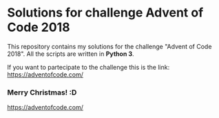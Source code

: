 # Solutions for challenge Advent of Code 2018

This repository contains my solutions for the challenge "Advent of Code 2018".
All the scripts are written in **Python 3**.

If you want to partecipate to the challenge this is the link: https://adventofcode.com/

### Merry Christmas! :D



https://adventofcode.com/
